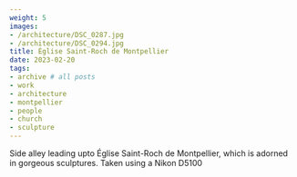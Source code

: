 ```yaml
---
weight: 5
images:
- /architecture/DSC_0287.jpg
- /architecture/DSC_0294.jpg
title: Église Saint-Roch de Montpellier
date: 2023-02-20
tags:
- archive # all posts
- work
- architecture
- montpellier
- people
- church
- sculpture
---
```


Side alley leading upto Église Saint-Roch de Montpellier, which is adorned in gorgeous sculptures. Taken using a Nikon D5100

